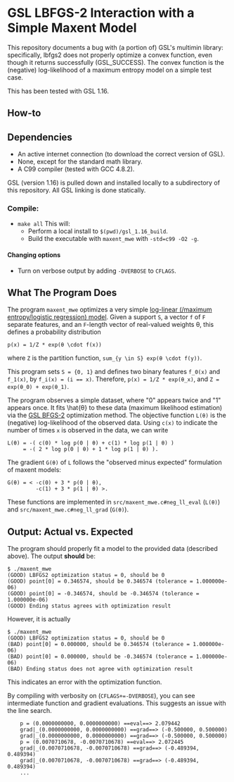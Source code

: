 # GSL LBFGS-2 Interaction with a Simple Maxent Model

This repository documents a bug with (a portion of) GSL's multimin library: specifically, lbfgs2 does not properly optimize a convex function, even though it returns successfully (GSL_SUCCESS). 
The convex function is the (negative) log-likelihood of a maximum entropy model on a simple test case.

This has been tested with GSL 1.16.

## How-to
## Dependencies

* An active internet connection (to download the correct version of GSL).
* None, except for the standard math library.
* A C99 compiler (tested with GCC 4.8.2).

GSL (version 1.16) is pulled down and installed locally to a subdirectory of this repository. 
All GSL linking is done statically.

### Compile:

* `make all`
This will:
  * Perform a local install to `$(pwd)/gsl_1.16_build`.
  * Build the executable with `maxent_mwe` with `-std=c99 -O2 -g`.

#### Changing options
* Turn on verbose output by adding `-DVERBOSE` to `CFLAGS`.

## What The Program Does
The program `maxent_mwe` optimizes a very simple [log-linear (/maximum entropy/logistic regression) model](http://en.wikipedia.org/wiki/Log-linear_model).
Given a support `S`, a vector `f` of `F` separate features, and an `F`-length vector of real-valued weights θ, this defines a probability distribution

```
p(x) = 1/Z * exp(θ \cdot f(x))
```

where `Z` is the partition function, `sum_{y \in S} exp(θ \cdot f(y))`.

This program sets `S = {0, 1}` and defines two binary features `f_0(x)` and `f_1(x)`, by `f_i(x) = (i == x)`. 
Therefore, `p(x) = 1/Z * exp(θ_x)`, and `Z = exp(θ_0) + exp(θ_1)`.

The program observes a simple dataset, where "0" appears twice and "1" appears once. 
It fits \hat{θ} to these data (maximum likelihood estimation) via the [GSL BFGS-2](https://www.gnu.org/software/gsl/manual/html_node/Multimin-Algorithms-with-Derivatives.html) optimization method. 
The objective function `L(θ)` is the (negative) log-likelihood of the observed data. 
Using `c(x)` to indicate the number of times `x` is observed in the data, we can write

```
L(θ) = -( c(0) * log p(0 | θ) + c(1) * log p(1 | θ) )
     = -( 2 * log p(0 | θ) + 1 * log p(1 | θ) ).
```

The gradient `G(θ)` of `L` follows the "observed minus expected" formulation of maxent models:

```
G(θ) = < -c(0) + 3 * p(0 | θ),
         -c(1) + 3 * p(1 | θ) >.
```

These functions are implemented in `src/maxent_mwe.c#neg_ll_eval` (`L(θ)`) and `src/maxent_mwe.c#neg_ll_grad` (`G(θ)`).

## Output: Actual vs. Expected

The program should properly fit a model to the provided data (described above). 
The output **should** be:

```
$ ./maxent_mwe 
(GOOD) LBFGS2 optimization status = 0, should be 0
(GOOD) point[0] = 0.346574, should be 0.346574 (tolerance = 1.000000e-06)
(GOOD) point[0] = -0.346574, should be -0.346574 (tolerance = 1.000000e-06)
(GOOD) Ending status agrees with optimization result
```

However, it is actually

```
$ ./maxent_mwe 
(GOOD) LBFGS2 optimization status = 0, should be 0
(BAD) point[0] = 0.000000, should be 0.346574 (tolerance = 1.000000e-06)
(BAD) point[0] = 0.000000, should be -0.346574 (tolerance = 1.000000e-06)
(BAD) Ending status does not agree with optimization result
```

This indicates an error with the optimization function. 

By compiling with verbosity on (`CFLAGS+=-DVERBOSE`), you can see intermediate function and gradient evaluations. 
This suggests an issue with the line search.

```
    p = (0.0000000000, 0.0000000000) ==eval==> 2.079442
    grad|_(0.0000000000, 0.0000000000) ==grad==> (-0.500000, 0.500000)
    grad|_(0.0000000000, 0.0000000000) ==grad==> (-0.500000, 0.500000)
    p = (0.0070710678, -0.0070710678) ==eval==> 2.072445
    grad|_(0.0070710678, -0.0070710678) ==grad==> (-0.489394, 0.489394)
    grad|_(0.0070710678, -0.0070710678) ==grad==> (-0.489394, 0.489394)
    ...
```
